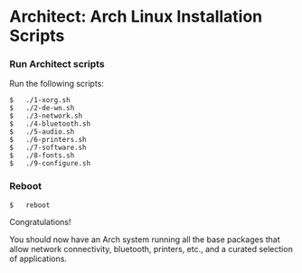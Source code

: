 # Architect: Arch Linux Installation Scripts

### Run Architect scripts
Run the following scripts:

    $   ./1-xorg.sh
    $   ./2-de-wn.sh 
    $   ./3-network.sh 
    $   ./4-bluetooth.sh 
    $   ./5-audio.sh 
    $   ./6-printers.sh 
    $   ./7-software.sh
    $   ./8-fonts.sh
    $   ./9-configure.sh

### Reboot

    $   reboot

Congratulations!

You should now have an Arch system running all the base packages that allow network connectivity, bluetooth, printers, etc., and a curated selection of applications.